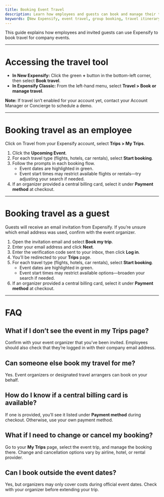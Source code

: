 ```yaml
---
title: Booking Event Travel
description: Learn how employees and guests can book and manage their travel for company events in Expensify.
keywords: [New Expensify, event travel, group booking, travel itinerary, Trips page, flights, hotels, car rentals, event organizer, central billing card]
---
```

<div id="new-expensify" markdown="1">

This guide explains how employees and invited guests can use Expensify to book travel for company events.  

---

# Accessing the travel tool

- **In New Expensify:** Click the green **+** button in the bottom-left corner, then select **Book travel**.  
- **In Expensify Classic:** From the left-hand menu, select **Travel > Book or manage travel**.  

**Note:** If travel isn’t enabled for your account yet, contact your Account Manager or Concierge to schedule a demo.  

---

# Booking travel as an employee

Click on Travel from your Expensify account, select **Trips > My Trips**.  

1. Click the **Upcoming Event**.  
2. For each travel type (flights, hotels, car rentals), select **Start booking**.  
3. Follow the prompts in each booking flow.  
   - Event dates are highlighted in green.  
   - Event start times may restrict available flights or rentals—try adjusting your search if needed.  
4. If an organizer provided a central billing card, select it under **Payment method** at checkout.  

---

# Booking travel as a guest

Guests will receive an email invitation from Expensify. If you’re unsure which email address was used, confirm with the event organizer.  

1. Open the invitation email and select **Book my trip**.  
2. Enter your email address and click **Next**.  
3. Enter the verification code sent to your inbox, then click **Log in**.  
4. You’ll be redirected to your **Trips** page.  
5. For each travel type (flights, hotels, car rentals), select **Start booking**.  
   - Event dates are highlighted in green.  
   - Event start times may restrict available options—broaden your search if needed.  
6. If an organizer provided a central billing card, select it under **Payment method** at checkout.  

---

# FAQ

## What if I don’t see the event in my Trips page?  
Confirm with your event organizer that you’ve been invited. Employees should also check that they’re logged in with their company email address.  

## Can someone else book my travel for me?  
Yes. Event organizers or designated travel arrangers can book on your behalf.  

## How do I know if a central billing card is available?  
If one is provided, you’ll see it listed under **Payment method** during checkout. Otherwise, use your own payment method.  

## What if I need to change or cancel my booking?  
Go to your **My Trips** page, select the event trip, and manage the booking there. Change and cancellation options vary by airline, hotel, or rental provider.  

## Can I book outside the event dates?  
Yes, but organizers may only cover costs during official event dates. Check with your organizer before extending your trip.  

</div>

